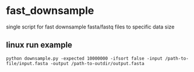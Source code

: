 # fast_downsample


single script for fast downsample fasta/fastq files to specific data size


## linux run example
```
python downsample.py -expected 10000000 -ifsort false -input /path-to-file/input.fasta -output /path-to-outdir/output.fasta
```

